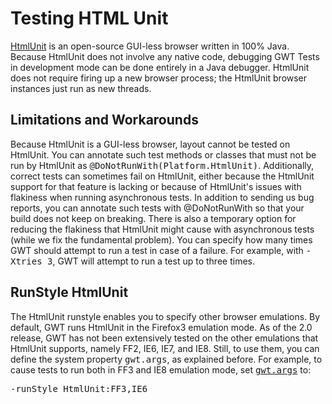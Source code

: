 Testing HTML Unit
===

[HtmlUnit](http://htmlunit.sourceforge.net) is an open-source
GUI-less browser written in 100% Java. Because HtmlUnit does not involve any
native code, debugging GWT Tests in development mode can be done entirely in a
Java debugger. HtmlUnit does not require firing up a new browser process; the
HtmlUnit browser instances just run as new threads.

## Limitations and Workarounds

Because HtmlUnit is a GUI-less browser, layout cannot be tested on HtmlUnit.
You can annotate such test methods or classes that must not be run by HtmlUnit
as <tt>@DoNotRunWith(Platform.HtmlUnit)</tt>. Additionally, correct tests can
sometimes fail on HtmlUnit, either because the HtmlUnit support for that
feature is lacking or because of HtmlUnit's issues with flakiness when running
asynchronous tests. In addition to sending us bug reports, you can annotate
such tests with @DoNotRunWith so that your build does not keep on breaking.
There is also a temporary option for reducing the flakiness that HtmlUnit might
cause with asynchronous tests (while we fix the fundamental problem). You can
specify how many times GWT should attempt to run a test in case of a failure.
For example, with <tt>-Xtries 3</tt>, GWT will attempt to run a test up to three
times.

## RunStyle HtmlUnit

The HtmlUnit runstyle enables you to specify other browser emulations. By
default, GWT runs HtmlUnit in the Firefox3 emulation mode. As of the 2.0
release, GWT has not been extensively tested on the other emulations that
HtmlUnit supports, namely FF2, IE6, IE7, and IE8. Still, to use them, you can
define the system property <tt>gwt.args</tt>, as explained before. For example,
to cause tests to run both in FF3 and IE8 emulation mode, set
[<tt>gwt.args</tt>](DevGuideTesting.html#passingTestArguments) to:

<pre>-runStyle HtmlUnit:FF3,IE6</pre>
